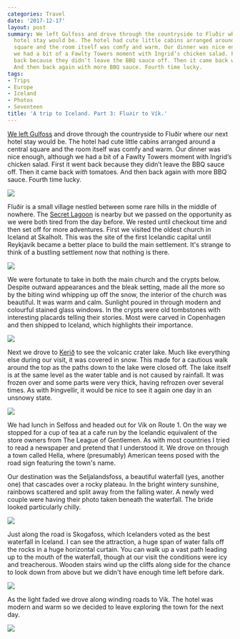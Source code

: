 ```yaml
---
categories: Travel
date: '2017-12-17'
layout: post
summary: We left Gulfoss and drove through the countryside to Fluðir where our next
  hotel stay would be. The hotel had cute little cabins arranged around a central
  square and the room itself was comfy and warm. Our dinner was nice enough, although
  we had a bit of a Fawlty Towers moment with Ingrid’s chicken salad. First it went
  back because they didn’t leave the BBQ sauce off. Then it came back with tomatoes.
  And then back again with more BBQ sauce. Fourth time lucky.
tags:
- Trips
- Europe
- Iceland
- Photos
- Seventeen
title: 'A trip to Iceland. Part 3: Flu∂ir to Vík.'
---
```


[We left Gulfoss](iceland-part-two) and drove through the countryside to Flu&eth;ir where our next hotel stay would be. The hotel had cute little cabins arranged around a central square and the room itself was comfy and warm. Our dinner was nice enough, although we had a bit of a Fawlty Towers moment with Ingrid’s chicken salad. First it went back because they didn’t leave the BBQ sauce off. Then it came back *with* tomatoes. And then back again with more BBQ sauce. Fourth time lucky.

![](/static/images/iceland/iceland_17.jpg)

Flu&eth;ir is a small village nestled between some rare hills in the middle of nowhere. The [Secret Lagoon](http://secretlagoon.is) is nearby but we passed on the opportunity as we were both tired from the day before. We rested until checkout time and then set off for more adventures. First we visited the oldest church in Iceland at Skalholt. This was the site of the first Icelandic capital until Reykjavík became a better place to build the main settlement. It's strange to think of a bustling settlement now that nothing is there.

![](/static/images/iceland/iceland_18.jpg)

 We were fortunate to take in both the main church and the crypts below. Despite outward appearances and the bleak setting, made all the more so by the biting wind whipping up off the snow, the interior of the church was beautiful. It was warm and calm. Sunlight poured in through modern and colourful stained glass windows. In the crypts were old tombstones with interesting placards telling their stories. Most were carved in Copenhagen and then shipped to Iceland, which highlights their importance.

![](/static/images/iceland/iceland_19.jpg)

Next we drove to [Keri&eth;](http://kerid.is) to see the volcanic crater lake. Much like everything else during our visit, it was covered in snow. This made for a cautious walk around the top as the paths down to the lake were closed off. The lake itself is at the same level as the water table and is not caused by rainfall. It was frozen over and some parts were very thick, having refrozen over several times. As with &THORN;ingvellir, it would be nice to see it again one day in an unsnowy state. 

![](/static/images/iceland/iceland_20.jpg)

We had lunch in Selfoss and headed out for Vík on Route 1. On the way we stopped for a cup of tea at a cafe run by the Icelandic equivalent of the store owners from The League of Gentlemen. As with most countries I tried to read a newspaper and pretend that I understood it. We drove on through a town called Hella, where (presumably) American teens posed with the road sign featuring the town's name.

Our destination was the Seljalandsfoss, a beautiful waterfall (yes, another one) that cascades over a rocky plateau. In the bright wintery sunshine, rainbows scattered and split away from the falling water. A newly wed couple were having their photo taken beneath the waterfall. The bride looked particularly chilly. 

![](/static/images/iceland/iceland_21.jpg)

Just along the road is Skogafoss, which Icelanders voted as the best waterfall in Iceland. I can see the attraction, a huge span of water falls off the rocks in a huge horizontal curtain. You can walk up a vast path leading up to the mouth of the waterfall, though at our visit the conditions were icy and treacherous. Wooden stairs wind up the cliffs along side for the chance to look down from above but we didn't have enough time left before dark.

![](/static/images/iceland/iceland_22.jpg)

As the light faded we drove along winding roads to Vik. The hotel was modern and warm so we decided to leave exploring the town for the next day.

![](/static/images/iceland/iceland_23.jpg)